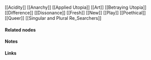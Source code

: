 ---
---

[[Acidity]]
[[Anarchy]]
[[Applied Utopia]]
[[Art]]
[[Betraying Utopia]]
[[Difference]]
[[Dissonance]]
[[Fresh]]
[[New]]
[[Play]]
[[Poethical]]
[[Queer]]
[[Singular and Plural Re_Searchers]]



#### Related nodes




#### Notes




#### Links